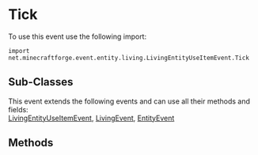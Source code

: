 # Tick

To use this event use the following import:
```groovy:no-line-numbers
import net.minecraftforge.event.entity.living.LivingEntityUseItemEvent.Tick
```

## Sub-Classes
This event extends the following events and can use all their methods and fields: <br>
[LivingEntityUseItemEvent](living_entity_use_item_event.md), [LivingEvent](../living_event/living_event.md), [EntityEvent](../entity_event/entity_event.md)

## Methods
